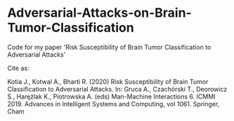 # Adversarial-Attacks-on-Brain-Tumor-Classification
Code for my paper 'Risk Susceptibility of Brain Tumor Classification to Adversarial Attacks'

Cite as:

Kotia J., Kotwal A., Bharti R. (2020) Risk Susceptibility of Brain Tumor Classification to Adversarial Attacks. In: Gruca A., Czachórski T., Deorowicz S., Harężlak K., Piotrowska A. (eds) Man-Machine Interactions 6. ICMMI 2019. Advances in Intelligent Systems and Computing, vol 1061. Springer, Cham
